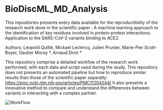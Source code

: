 # BioDiscML_MD_Analysis

This repositories presents every data available for the reproductibility of the research work done in the scientific paper : 
A machine learning approach to the identification of key residues
involved in protein-protein interactions. Application to the SARS-CoV-2
variants binding to ACE2.

Authors: Léopold Quitté, Mickael Leclercq, Julien Prunier, Marie-Pier
Scott-Boyer, Gautier Moroy *, Arnaud Droit *

This repository comprise a detailed workfow of the research work performed, with each data and script used during the study. This repository does not presents an automated pipeline but how to reproduce similar results than those of the scientific paper separatly: https://pmc.ncbi.nlm.nih.gov/articles/PMC11204244/ It also presents a innovative method to compare and understand the differences between variants in interacting with a complex partner.


![WorkFlow](https://github.com/leopoldquitte/BioDiscML_MD_Analysis_Covid19/assets/62938699/39fb9cb8-06bf-4b80-af09-138d8446b92d)
